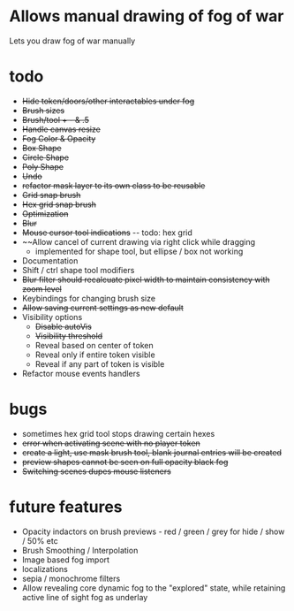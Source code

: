 # Allows manual drawing of fog of war
Lets you draw fog of war manually

# todo
- ~~Hide token/doors/other interactables under fog~~
- ~~Brush sizes~~
- ~~Brush/tool + - & .5~~
- ~~Handle canvas resize~~
- ~~Fog Color & Opacity~~
- ~~Box Shape~~
- ~~Circle Shape~~
- ~~Poly Shape~~
- ~~Undo~~
- ~~refactor mask layer to its own class to be reusable~~
- ~~Grid snap brush~~
- ~~Hex grid snap brush~~
- ~~Optimization~~
- ~~Blur~~
- ~~Mouse cursor tool indications~~
-- todo: hex grid
- ~~Allow cancel of current drawing via right click while dragging
    - implemented for shape tool, but ellipse / box not working
- Documentation
- Shift / ctrl shape tool modifiers
- ~~Blur filter should recalcuate pixel width to maintain consistency with zoom level~~
- Keybindings for changing brush size
- ~~Allow saving current settings as new default~~
- Visibility options
    - ~~Disable autoVis~~
    - ~~Visibility threshold~~
    - Reveal based on center of token
    - Reveal only if entire token visible
    - Reveal if any part of token is visible
- Refactor mouse events handlers

# bugs
- sometimes hex grid tool stops drawing certain hexes
- ~~error when activating scene with no player token~~
- ~~create a light, use mask brush tool, blank journal entries will be created~~
- ~~preview shapes cannot be seen on full opacity black fog~~
- ~~Switching scenes dupes mouse listeners~~

# future features
- Opacity indactors on brush previews - red / green / grey for hide / show / 50% etc
- Brush Smoothing / Interpolation
- Image based fog import
- localizations
- sepia / monochrome filters
- Allow revealing core dynamic fog to the "explored" state, while retaining active line of sight fog as underlay